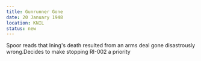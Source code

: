 ```yaml
---
title: Gunrunner Gone
date: 20 January 1948
location: KNIL
status: new
---
```


Spoor reads that Ining's death resulted from an arms deal gone disastrously wrong.Decides to make stopping RI-002 a priority  
